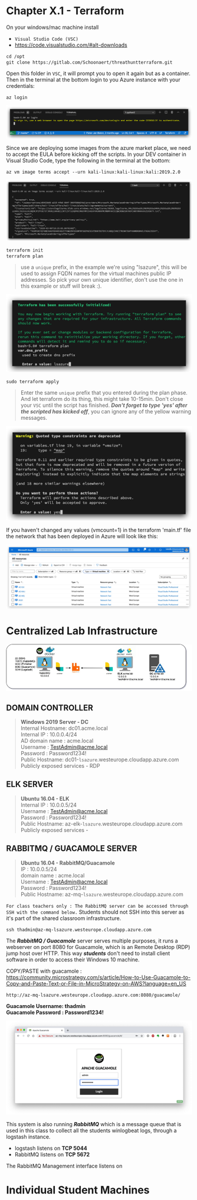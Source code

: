 # Chapter X.1 - Terraform

On your windows/mac machine install

  - `Visual Studio Code (VSC)`
  - https://code.visualstudio.com/#alt-downloads
  
```code
cd /opt
git clone https://gitlab.com/Schoonaert/threathuntterraform.git
```

Open this folder in `VSC`, it will prompt you to open it again but as a container. Then in the terminal at the bottom login to you Azure instance with your credentials:

```code
az login
```
![Screenshot command](./assets/02-azlogin.jpg)

Since we are deploying some images from the azure market place, we need to accept the EULA before kicking off the scripts. In your DEV container in Visual Studio Code, type the following in the terminal at the bottom:

```code
az vm image terms accept --urn kali-linux:kali-linux:kali:2019.2.0
```
![Screenshot command](./assets/01-EULA.jpg)

```code
terraform init
terraform plan
```
>use a `unique` prefix, in the example we're using "lsazure", this will be used to assign FQDN names for the virtual machines public IP addresses. So pick your own unique identifier, don't use the one in this example or stuff will break :).

![Screenshot command](./assets/03-terraforminit.jpg)

```code
sudo terraform apply
```

>Enter the same `unique` prefix that you entered during the plan phase. And let terraform do its thing, this might take 10-15min. Don't close your `VSC` until the script has finished. ***Don't forget to type 'yes' after the scripted has kicked off***, you can ignore any of the yellow warning messages.

![Screenshot command](./assets/04-terraformapply.jpg)

If you haven't changed any values (vmcount=1) in the terraform 'main.tf' file the network that has been deployed in Azure will look like this:

![Screenshot command](./assets/06-azurerevms.jpg)

Centralized Lab Infrastructure
====

![Screenshot command](./assets/05-core_design.jpg)

DOMAIN CONTROLLER
----

>**Windows 2019 Server - DC**  
Internal Hostname: dc01.acme.local  
Internal IP : 10.0.0.4/24   
AD domain name : acme.local    
Username : TestAdmin@acme.local    
Password : Password1234!  
Public Hostname: dc01-`lsazure`.westeurope.cloudapp.azure.com   
Publicly exposed services - RDP

ELK SERVER
----

>**Ubuntu 16.04 - ELK**  
Internal IP : 10.0.0.5/24    
Username : TestAdmin@acme.local    
Password : Password1234!  
Public Hostname: az-elk-`lsazure`.westeurope.cloudapp.azure.com  
Publicly exposed services - 

RABBITMQ / GUACAMOLE SERVER
----

>**Ubuntu 16.04 - RabbitMQ/Guacamole**  
IP : 10.0.0.5/24   
domain name : acme.local    
Username : TestAdmin@acme.local    
Password : Password1234!  
Public Hostname: az-mq-`lsazure`.westeurope.cloudapp.azure.com  

`For class teachers only : The RabbitMQ server can be accessed through SSH with the command below.` Students should not SSH into this server as it's part of the shared classroom infrastructure.

```code
ssh thadmin@az-mq-lsazure.westeurope.cloudapp.azure.com
```

The ***RabbitMQ / Guacamole*** server serves multiple purposes, it runs a webserver on port 8080 for Guacamole, which is an Remote Desktop (RDP) jump host over HTTP. This way ***students*** don't need to install client software in order to access their Windows 10 machine.

COPY/PASTE with guacamole : https://community.microstrategy.com/s/article/How-to-Use-Guacamole-to-Copy-and-Paste-Text-or-File-in-MicroStrategy-on-AWS?language=en_US

```code
http://az-mq-lsazure.westeurope.cloudapp.azure.com:8080/guacamole/
```

**Guacamole Username: thadmin**  
**Guacamole Password : Password1234!**

![Screenshot command](./assets/07-guacamole.jpg)

This system is also running ***RabbitMQ*** which is a message queue that is used in this class to collect all the students winlogbeat logs, through a logstash instance.

- logstash listens on **TCP 5044**
- RabbitMQ listens on **TCP 5672**

The RabbitMQ Management interface listens on 

Individual Student Machines
====
